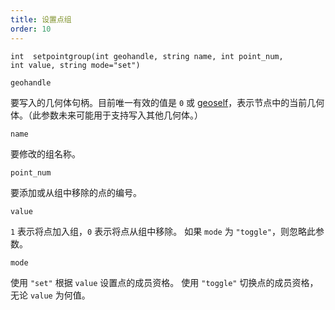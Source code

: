 ```yaml
---
title: 设置点组
order: 10
---
```


`int  setpointgroup(int geohandle, string name, int point_num, int value, string mode="set")`

`geohandle`

要写入的几何体句柄。目前唯一有效的值是 `0` 或 [geoself](geoself.html "返回当前几何体的句柄")，表示节点中的当前几何体。（此参数未来可能用于支持写入其他几何体。）

`name`

要修改的组名称。

`point_num`

要添加或从组中移除的点的编号。

`value`

`1` 表示将点加入组，`0` 表示将点从组中移除。
如果 `mode` 为 `"toggle"`，则忽略此参数。

`mode`

使用 `"set"` 根据 `value` 设置点的成员资格。
使用 `"toggle"` 切换点的成员资格，无论 `value` 为何值。